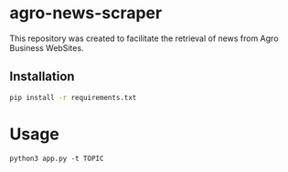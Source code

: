 # agro-news-scraper
This repository was created to facilitate the retrieval of news from Agro Business WebSites.

## Installation

```bash
pip install -r requirements.txt
```

# Usage
```
python3 app.py -t TOPIC
```
